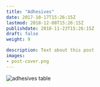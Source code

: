 ```yaml
---
title: "Adhesives"
date: 2017-10-17T15:26:15Z
lastmod: 2018-12-08T15:26:15Z
publishdate: 2018-11-23T15:26:15Z
draft: false
weight: 9

description: Text about this post
images:
- post-cover.png
---
```


![adhesives table](/images/adhesive-notes.png "Notes on adhesives")



